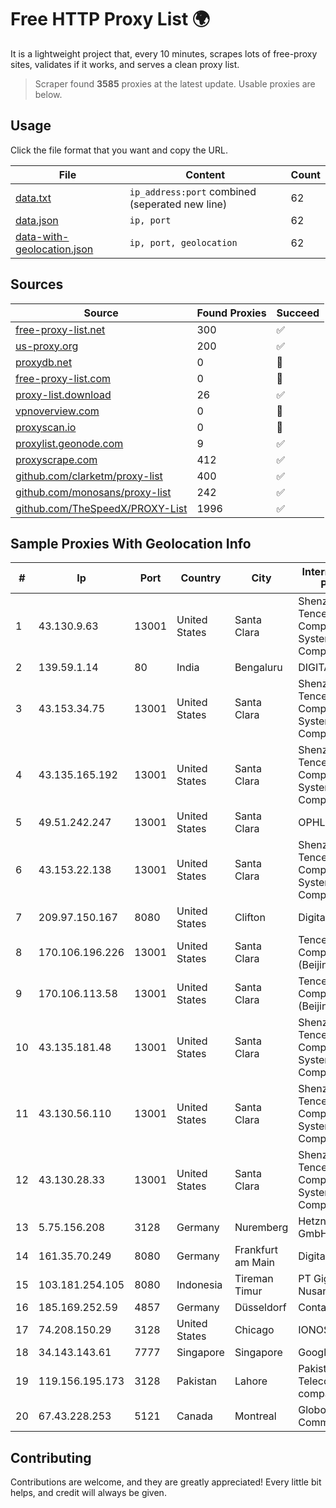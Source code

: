 
# Free HTTP Proxy List 🌍

It is a lightweight project that, every 10 minutes, scrapes lots of free-proxy sites, validates if it works, and serves a clean proxy list.


> Scraper found **3585** proxies at the latest update. Usable proxies are below.

## Usage

Click the file format that you want and copy the URL.


|File|Content|Count|
|----|-------|-----|
|[data.txt](https://raw.githubusercontent.com/themiralay/Proxy-List-World/master/data.txt)|`ip_address:port` combined (seperated new line)|62|
|[data.json](https://raw.githubusercontent.com/themiralay/Proxy-List-World/master/data.json)|`ip, port`|62|
|[data-with-geolocation.json](https://raw.githubusercontent.com/themiralay/Proxy-List-World/master/data-with-geolocation.json)|`ip, port, geolocation`|62|

## Sources

|Source|Found Proxies|Succeed|
|------|-------------|-------|
|[free-proxy-list.net](https://free-proxy-list.net)|300|✅|
|[us-proxy.org](https://www.us-proxy.org)|200|✅|
|[proxydb.net](http://proxydb.net)|0|🚫|
|[free-proxy-list.com](https://free-proxy-list.com/?page=&port=&type%5B%5D=http&type%5B%5D=https&up_time=0&search=Search)|0|🚫|
|[proxy-list.download](https://www.proxy-list.download/HTTP)|26|✅|
|[vpnoverview.com](https://vpnoverview.com/privacy/anonymous-browsing/free-proxy-servers)|0|🚫|
|[proxyscan.io](https://www.proxyscan.io)|0|🚫|
|[proxylist.geonode.com](https://proxylist.geonode.com/api/proxy-list?limit=300&page=1&sort_by=lastChecked&sort_type=desc&protocols=http,https)|9|✅|
|[proxyscrape.com](https://api.proxyscrape.com/v2/?request=displayproxies&protocol=http&timeout=10000&country=all&ssl=all&anonymity=all)|412|✅|
|[github.com/clarketm/proxy-list](https://raw.githubusercontent.com/clarketm/proxy-list/master/proxy-list-raw.txt)|400|✅|
|[github.com/monosans/proxy-list](https://raw.githubusercontent.com/monosans/proxy-list/main/proxies/http.txt)|242|✅|
|[github.com/TheSpeedX/PROXY-List](https://raw.githubusercontent.com/TheSpeedX/PROXY-List/master/http.txt)|1996|✅|


## Sample Proxies With Geolocation Info

|#|Ip|Port|Country|City|Internet Service Provider|
|-|--|----|-------|----|-------------------------|
|1|43.130.9.63|13001|United States|Santa Clara|Shenzhen Tencent Computer Systems Company Limited|
|2|139.59.1.14|80|India|Bengaluru|DIGITALOCEAN|
|3|43.153.34.75|13001|United States|Santa Clara|Shenzhen Tencent Computer Systems Company Limited|
|4|43.135.165.192|13001|United States|Santa Clara|Shenzhen Tencent Computer Systems Company Limited|
|5|49.51.242.247|13001|United States|Santa Clara|OPHL|
|6|43.153.22.138|13001|United States|Santa Clara|Shenzhen Tencent Computer Systems Company Limited|
|7|209.97.150.167|8080|United States|Clifton|DigitalOcean, LLC|
|8|170.106.196.226|13001|United States|Santa Clara|Tencent Cloud Computing (Beijing) Co|
|9|170.106.113.58|13001|United States|Santa Clara|Tencent Cloud Computing (Beijing) Co|
|10|43.135.181.48|13001|United States|Santa Clara|Shenzhen Tencent Computer Systems Company Limited|
|11|43.130.56.110|13001|United States|Santa Clara|Shenzhen Tencent Computer Systems Company Limited|
|12|43.130.28.33|13001|United States|Santa Clara|Shenzhen Tencent Computer Systems Company Limited|
|13|5.75.156.208|3128|Germany|Nuremberg|Hetzner Online GmbH|
|14|161.35.70.249|8080|Germany|Frankfurt am Main|DigitalOcean, LLC|
|15|103.181.254.105|8080|Indonesia|Tireman Timur|PT Giga Digital Nusantara|
|16|185.169.252.59|4857|Germany|Düsseldorf|Contabo GmbH|
|17|74.208.150.29|3128|United States|Chicago|IONOS SE|
|18|34.143.143.61|7777|Singapore|Singapore|Google LLC|
|19|119.156.195.173|3128|Pakistan|Lahore|Pakistan Telecommuication company limited|
|20|67.43.228.253|5121|Canada|Montreal|GloboTech Communications|



## Contributing

Contributions are welcome, and they are greatly appreciated! Every
little bit helps, and credit will always be given.

